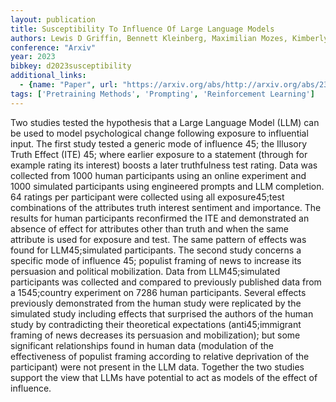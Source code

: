 ```yaml
---
layout: publication
title: Susceptibility To Influence Of Large Language Models
authors: Lewis D Griffin, Bennett Kleinberg, Maximilian Mozes, Kimberly T Mai, Maria Vau, Matthew Caldwell, Augustine Marvor-parker
conference: "Arxiv"
year: 2023
bibkey: d2023susceptibility
additional_links:
  - {name: "Paper", url: "https://arxiv.org/abs/http://arxiv.org/abs/2303.06074v1"}
tags: ['Pretraining Methods', 'Prompting', 'Reinforcement Learning']
---
```

Two studies tested the hypothesis that a Large Language Model (LLM) can be used to model psychological change following exposure to influential input. The first study tested a generic mode of influence 45; the Illusory Truth Effect (ITE) 45; where earlier exposure to a statement (through for example rating its interest) boosts a later truthfulness test rating. Data was collected from 1000 human participants using an online experiment and 1000 simulated participants using engineered prompts and LLM completion. 64 ratings per participant were collected using all exposure45;test combinations of the attributes truth interest sentiment and importance. The results for human participants reconfirmed the ITE and demonstrated an absence of effect for attributes other than truth and when the same attribute is used for exposure and test. The same pattern of effects was found for LLM45;simulated participants. The second study concerns a specific mode of influence 45; populist framing of news to increase its persuasion and political mobilization. Data from LLM45;simulated participants was collected and compared to previously published data from a 1545;country experiment on 7286 human participants. Several effects previously demonstrated from the human study were replicated by the simulated study including effects that surprised the authors of the human study by contradicting their theoretical expectations (anti45;immigrant framing of news decreases its persuasion and mobilization); but some significant relationships found in human data (modulation of the effectiveness of populist framing according to relative deprivation of the participant) were not present in the LLM data. Together the two studies support the view that LLMs have potential to act as models of the effect of influence.
